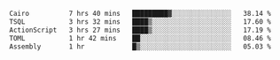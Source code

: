 <!--START_SECTION:waka-->

```txt
Cairo          7 hrs 40 mins   █████████▓░░░░░░░░░░░░░░░   38.14 %
TSQL           3 hrs 32 mins   ████▒░░░░░░░░░░░░░░░░░░░░   17.60 %
ActionScript   3 hrs 27 mins   ████▒░░░░░░░░░░░░░░░░░░░░   17.19 %
TOML           1 hr 42 mins    ██░░░░░░░░░░░░░░░░░░░░░░░   08.46 %
Assembly       1 hr            █▒░░░░░░░░░░░░░░░░░░░░░░░   05.03 %
```

<!--END_SECTION:waka-->